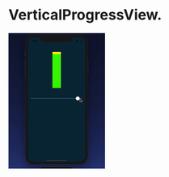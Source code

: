 # VerticalProgressView.
![](https://github.com/TechieVaibhav/VerticalProgressView/blob/master/progressbar.gif)
